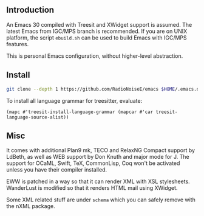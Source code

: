 ## Introduction

An Emacs 30 compiled with Treesit and XWidget support is assumed. The latest Emacs from IGC/MPS branch is recommended.
If you are on UNIX platform, the script `ebuild.sh` can be used to build Emacs with IGC/MPS features.

This is personal Emacs configuration, without higher-level abstraction.

## Install

```sh
git clone --depth 1 https://github.com/RadioNoiseE/emacs $HOME/.emacs.d
```

To install all language grammar for treesitter, evaluate:

```elisp
(mapc #'treesit-install-language-grammar (mapcar #'car treesit-language-source-alist))
```

## Misc

It comes with additional Plan9 mk, TECO and RelaxNG Compact support by LdBeth, as well as WEB support by Don Knuth and major mode for J.
The support for OCaML, Swift, TeX, CommonLisp, Coq won't be activated unless you have their compiler installed.

EWW is patched in a way so that it can render XML with XSL stylesheets. WanderLust is modified so that it renders HTML mail using XWidget.

Some XML related stuff are under `schema` which you can safely remove with the nXML package.
